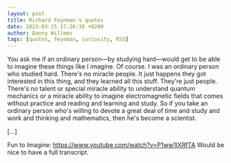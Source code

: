 ```yaml
---
layout: post
title: Richard Feynman's quotes
date: 2023-03-15 17:26:38 +0200
author: Danny Willems
tags: [quotes, feynman, curiosity, RSS]
---
```


You ask me if an ordinary person—by studying hard—would get to be able to
imagine these things like I imagine. Of course. I was an ordinary person who
studied hard. There's no miracle people. It just happens they got interested in
this thing, and they learned all this stuff. They're just people. There's no
talent or special miracle ability to understand quantum mechanics or a miracle
ability to imagine electromagnetic fields that comes without practice and
reading and learning and study. So if you take an ordinary person who's willing
to devote a great deal of time and study and work and thinking and mathematics,
then he's become a scientist.

[...]

Fun to Imagine: https://www.youtube.com/watch?v=P1ww1IXRfTA Would be nice to
have a full transcript.
